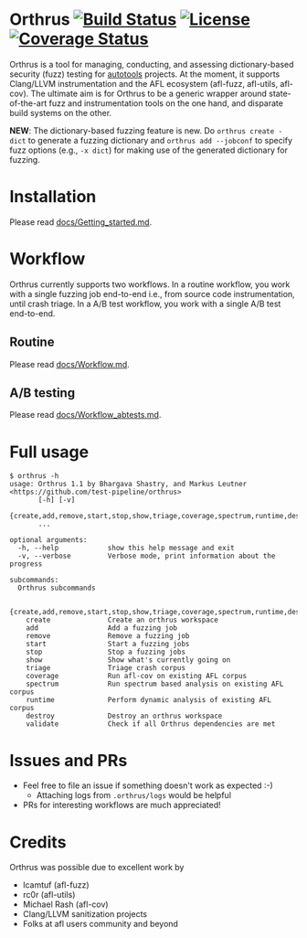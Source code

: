 # Orthrus [![Build Status](https://travis-ci.org/test-pipeline/orthrus.svg?branch=master)](https://travis-ci.org/test-pipeline/orthrus) [![License](http://img.shields.io/:license-gpl3-blue.svg?style=flat-square)](http://www.gnu.org/licenses/gpl-3.0.html) [![Coverage Status](https://coveralls.io/repos/github/test-pipeline/orthrus/badge.svg?branch=master)](https://coveralls.io/github/test-pipeline/orthrus?branch=master)

Orthrus is a tool for managing, conducting, and assessing dictionary-based security (fuzz) testing for [autotools][1] projects. At the moment, it supports Clang/LLVM instrumentation and the AFL ecosystem (afl-fuzz, afl-utils, afl-cov). The ultimate aim is for Orthrus to be a generic wrapper around state-of-the-art fuzz and instrumentation tools on the one hand, and disparate build systems on the other.

**NEW**: The dictionary-based fuzzing feature is new. Do `orthrus create -dict` to generate a fuzzing dictionary and `orthrus add --jobconf` to specify fuzz options (e.g., `-x dict`) for making use of the generated dictionary for fuzzing.

# Installation

Please read [docs/Getting_started.md](docs/Getting_started.md).

# Workflow

Orthrus currently supports two workflows. In a routine workflow, you work with a single fuzzing job end-to-end i.e., from source code instrumentation, until crash triage. In a A/B test workflow, you work with a single A/B test end-to-end.

## Routine

Please read [docs/Workflow.md](docs/Workflow.md).

## A/B testing

Please read [docs/Workflow_abtests.md](docs/Workflow_abtests.md).

# Full usage
```
$ orthrus -h
usage: Orthrus 1.1 by Bhargava Shastry, and Markus Leutner <https://github.com/test-pipeline/orthrus> 
       [-h] [-v]
       {create,add,remove,start,stop,show,triage,coverage,spectrum,runtime,destroy,validate}
       ...

optional arguments:
  -h, --help            show this help message and exit
  -v, --verbose         Verbose mode, print information about the progress

subcommands:
  Orthrus subcommands

  {create,add,remove,start,stop,show,triage,coverage,spectrum,runtime,destroy,validate}
    create              Create an orthrus workspace
    add                 Add a fuzzing job
    remove              Remove a fuzzing job
    start               Start a fuzzing jobs
    stop                Stop a fuzzing jobs
    show                Show what's currently going on
    triage              Triage crash corpus
    coverage            Run afl-cov on existing AFL corpus
    spectrum            Run spectrum based analysis on existing AFL corpus
    runtime             Perform dynamic analysis of existing AFL corpus
    destroy             Destroy an orthrus workspace
    validate            Check if all Orthrus dependencies are met
```

# Issues and PRs

- Feel free to file an issue if something doesn't work as expected :-)
  - Attaching logs from `.orthrus/logs` would be helpful 
- PRs for interesting workflows are much appreciated!

# Credits

Orthrus was possible due to excellent work by

- lcamtuf (afl-fuzz)
- rc0r (afl-utils)
- Michael Rash (afl-cov)
- Clang/LLVM sanitization projects
- Folks at afl users community and beyond

[1]: https://en.wikipedia.org/wiki/GNU_Build_System

